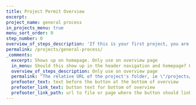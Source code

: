 ```yaml
---
title: Project Permit Overview
excerpt:
project_name: general process
in_projects_menu: true
menu_sort_order: 0
step_number: 0
overview_of_steps_description: 'If this is your first project, you are new to Austin, or you need a refresher on the permitting process, you can use this guide as an introduction to permitting. For more detailed or project specific information, check to see if your project is featured in our [Common Projects section](/projects).'
permalink: /projects/general-process/
_comments:
  excerpt: Shows up on homepage. Only use on overview page
  in_menu: Should this show up in the header navigation and homepage? Only use on overview page
  overview_of_steps_description: Only use on overview page
  permalink: "The relative URL of the project's folder, ie \"/projects/project-folder/\". Only use on overview page"
  prefooter_text: text before the button at the bottom of overview
  prefooter_link_text: button text for bottom of overview
  prefooter_link_path: url to file or page where the button should link
---
```



